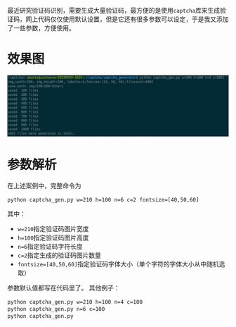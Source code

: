 最近研究验证码识别，需要生成大量验证码，最方便的是使用`captcha`库来生成验证码，网上代码仅仅使用默认设置，但是它还有很多参数可以设定，于是我又添加了一些参数，方便使用。
# 效果图
![在这里插入图片描述](./resource/captcha.png)
# 参数解析
在上述案例中，完整命令为
```shell
python captcha_gen.py w=210 h=100 n=6 c=2 fontsize=[40,50,60]
```
其中：
- `w=210`指定验证码图片宽度
- `h=100`指定验证码图片高度
- `n=6`指定验证码字符长度
- `c=2`指定生成的验证码图片数量
- `fontsize=[40,50,60]`指定验证码字体大小（单个字符的字体大小从中随机选取）

参数默认值都写在代码里了。
其他例子：
```shell
python captcha_gen.py w=210 h=100 n=4 c=100
python captcha_gen.py n=6 c=100
python captcha_gen.py
```
